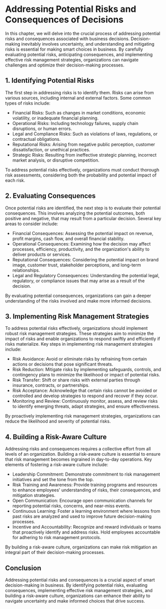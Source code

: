 # Addressing Potential Risks and Consequences of Decisions

In this chapter, we will delve into the crucial process of addressing potential risks and consequences associated with business decisions. Decision-making inevitably involves uncertainty, and understanding and mitigating risks is essential for making smart choices in business. By carefully evaluating potential risks, anticipating consequences, and implementing effective risk management strategies, organizations can navigate challenges and optimize their decision-making processes.

## 1\. Identifying Potential Risks

The first step in addressing risks is to identify them. Risks can arise from various sources, including internal and external factors. Some common types of risks include:

- Financial Risks: Such as changes in market conditions, economic volatility, or inadequate financial planning.
- Operational Risks: Including technology failures, supply chain disruptions, or human errors.
- Legal and Compliance Risks: Such as violations of laws, regulations, or contractual obligations.
- Reputational Risks: Arising from negative public perception, customer dissatisfaction, or unethical practices.
- Strategic Risks: Resulting from ineffective strategic planning, incorrect market analysis, or disruptive competition.

To address potential risks effectively, organizations must conduct thorough risk assessments, considering both the probability and potential impact of each risk.

## 2\. Evaluating Consequences

Once potential risks are identified, the next step is to evaluate their potential consequences. This involves analyzing the potential outcomes, both positive and negative, that may result from a particular decision. Several key areas to consider include:

- Financial Consequences: Assessing the potential impact on revenue, profit margins, cash flow, and overall financial stability.
- Operational Consequences: Examining how the decision may affect processes, efficiency, productivity, and the organization's ability to deliver products or services.
- Reputational Consequences: Considering the potential impact on brand image, customer trust, stakeholder perceptions, and long-term relationships.
- Legal and Regulatory Consequences: Understanding the potential legal, regulatory, or compliance issues that may arise as a result of the decision.

By evaluating potential consequences, organizations can gain a deeper understanding of the risks involved and make more informed decisions.

## 3\. Implementing Risk Management Strategies

To address potential risks effectively, organizations should implement robust risk management strategies. These strategies aim to minimize the impact of risks and enable organizations to respond swiftly and efficiently if risks materialize. Key steps in implementing risk management strategies include:

- Risk Avoidance: Avoid or eliminate risks by refraining from certain actions or decisions that pose significant threats.
- Risk Reduction: Mitigate risks by implementing safeguards, controls, and contingency plans to minimize the likelihood or impact of potential risks.
- Risk Transfer: Shift or share risks with external parties through insurance, contracts, or partnerships.
- Risk Acceptance: Acknowledge that certain risks cannot be avoided or controlled and develop strategies to respond and recover if they occur.
- Monitoring and Review: Continuously monitor, assess, and review risks to identify emerging threats, adapt strategies, and ensure effectiveness.

By proactively implementing risk management strategies, organizations can reduce the likelihood and severity of potential risks.

## 4\. Building a Risk-Aware Culture

Addressing risks and consequences requires a collective effort from all levels of an organization. Building a risk-aware culture is essential to ensure that risk management becomes ingrained in day-to-day operations. Key elements of fostering a risk-aware culture include:

- Leadership Commitment: Demonstrate commitment to risk management initiatives and set the tone from the top.
- Risk Training and Awareness: Provide training programs and resources to enhance employees' understanding of risks, their consequences, and mitigation strategies.
- Open Communication: Encourage open communication channels for reporting potential risks, concerns, and near-miss events.
- Continuous Learning: Foster a learning environment where lessons from past risks are analyzed and used to improve future decision-making processes.
- Incentive and Accountability: Recognize and reward individuals or teams that proactively identify and address risks. Hold employees accountable for adhering to risk management protocols.

By building a risk-aware culture, organizations can make risk mitigation an integral part of their decision-making processes.

## Conclusion

Addressing potential risks and consequences is a crucial aspect of smart decision-making in business. By identifying potential risks, evaluating consequences, implementing effective risk management strategies, and building a risk-aware culture, organizations can enhance their ability to navigate uncertainty and make informed choices that drive success.
